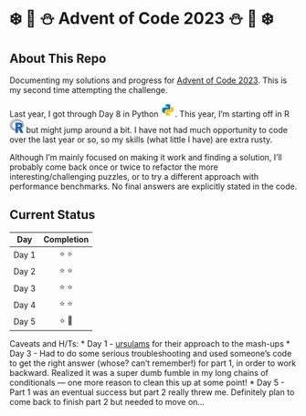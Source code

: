 # :snowflake: :christmas_tree: :snowman: Advent of Code 2023 :snowman: :christmas_tree: :snowflake:

## About This Repo

Documenting my solutions and progress for [Advent of Code
2023](https://adventofcode.com/2023/). This is my second time attempting
the challenge.

Last year, I got through Day 8 in Python
<img src="images/python.svg" width="25" height="25" alt="Python symbol" />.
This year, I’m starting off in R
<img src="images/R_logo.png" alt="R symbol" width="25" height="25" />
but might jump around a bit. I have not had much opportunity to code
over the last year or so, so my skills (what little I have) are extra
rusty.

Although I’m mainly focused on making it work and finding a solution,
I’ll probably come back once or twice to refactor the more
interesting/challenging puzzles, or to try a different approach with
performance benchmarks. No final answers are explicitly stated in the
code.

## Current Status

| Day   |    Completion     |
|-------|:-----------------:|
| Day 1 |   :star: :star:   |
| Day 2 |   :star: :star:   |
| Day 3 |   :star: :star:   |
| Day 4 |   :star: :star:   |
| Day 5 | :star: :hot_face: |

Caveats and H/Ts: \* Day 1 -
[ursulams](https://gist.github.com/ursulams/9e79aa2f478c83da14e78751139f03c2)
for their approach to the mash-ups \* Day 3 - Had to do some serious
troubleshooting and used someone’s code to get the right answer (whose?
can’t remember!) for part 1, in order to work backward. Realized it was
a super dumb fumble in my long chains of conditionals — one more reason
to clean this up at some point! \* Day 5 - Part 1 was an eventual
success but part 2 really threw me. Definitely plan to come back to
finish part 2 but needed to move on…
